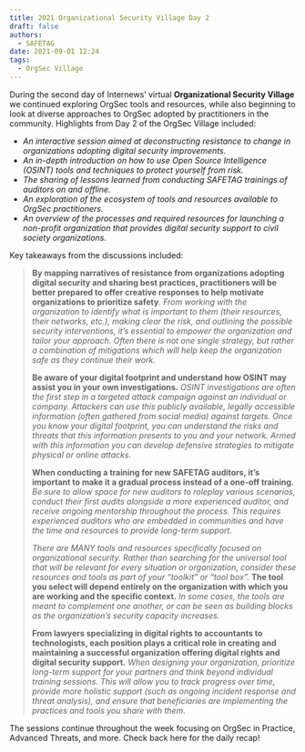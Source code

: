 ```yaml
---
title: 2021 Organizational Security Village Day 2
draft: false
authors:
  - SAFETAG
date: 2021-09-01 12:24
tags:
  - OrgSec Village
---
```

During the second day of Internews’ virtual **Organizational Security Village** we continued exploring OrgSec tools and resources, while also beginning to look at diverse approaches to OrgSec adopted by practitioners in the community. Highlights from Day 2 of the OrgSec Village included:

* *An interactive session aimed at deconstructing resistance to change in organizations adopting digital security improvements.*
* *An in-depth introduction on how to use Open Source Intelligence (OSINT) tools and techniques to protect yourself from risk.*
* *The sharing of lessons learned from conducting SAFETAG trainings of auditors on and offline.*
* *An exploration of the ecosystem of tools and resources available to OrgSec practitioners.*
* *An overview of the processes and required resources for launching a non-profit organization that provides digital security support to civil society organizations.*

Key takeaways from the discussions included:

> **By mapping narratives of resistance from organizations adopting digital security and sharing best practices, practitioners will be better prepared to offer creative responses to help motivate organizations to prioritize safety**. *From working with the organization to identify what is important to them (their resources, their networks, etc.), making clear the risk, and outlining the possible security interventions, it’s essential to empower the organization and tailor your approach. Often there is not one single strategy, but rather a combination of mitigations which will help keep the organization safe as they continue their work.*
>
> **Be aware of your digital footprint and understand how OSINT may assist you in your own investigations.** *OSINT investigations are often the first step in a targeted attack campaign against an individual or company. Attackers can use this publicly available, legally accessible information (often gathered from social media) against targets. Once you know your digital footprint, you can understand the risks and threats that this information presents to you and your network. Armed with this information you can develop defensive strategies to mitigate physical or online attacks.*
>
> **When conducting a training for new SAFETAG auditors, it’s important to make it a gradual process instead of a one-off training.** *Be sure to allow space for new auditors to roleplay various scenarios, conduct their first audits alongside a more experienced auditor, and receive ongoing mentorship throughout the process. This requires experienced auditors who are embedded in communities and have the time and resources to provide long-term support.*
>
> *There are MANY tools and resources specifically focused on organizational security. Rather than searching for the universal tool that will be relevant for every situation or organization, consider these resources and tools as part of your “toolkit” or “tool box”.* **The tool you select will depend entirely on the organization with which you are working and the specific context.** *In some cases, the tools are meant to complement one another, or can be seen as building blocks as the organization’s security capacity increases.*
>
> **From lawyers specializing in digital rights to accountants to technologists, each position plays a critical role in creating and maintaining a successful organization offering digital rights and digital security support.** *When designing your organization, prioritize long-term support for your partners and think beyond individual training sessions. This will allow you to track progress over time, provide more holistic support (such as ongoing incident response and threat analysis), and ensure that beneficiaries are implementing the practices and tools you share with them.*

The sessions continue throughout the week focusing on OrgSec in Practice, Advanced Threats, and more. Check back here for the daily recap!